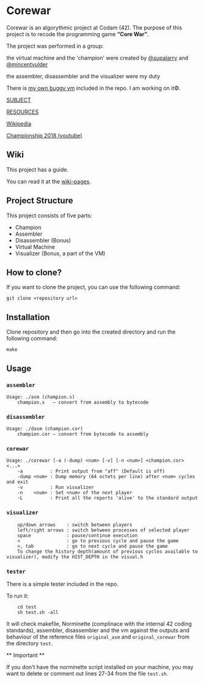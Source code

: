 # Corewar

Corewar is an algorythmic project at Codam (42). The purpose of this project is to recode the programming game **“Core War”**.

The project was performed in a group:

the virtual machine and the 'champion' were created by [@supalarry](https://github.com/supalarry) and [@mincentvulder](https://github.com/mincentvulder)
    
the assembler, disassembler and the visualizer were my duty
    
There is [my own buggy vm](/my_buggy_vm/) included in the repo. I am working on it©️.

[SUBJECT](/COREWAR_SUBJECT.pdf)

[RESOURCES](/resources/)

[Wikipedia](https://en.wikipedia.org/wiki/Core_War)

[Championship 2018 (youtube)](https://www.youtube.com/watch?v=R-OkYyzp-DI)

## Wiki

This project has a guide.

You can read it at the [wiki-pages](../../wiki/).

## Project Structure

This project consists of five parts:

* Champion
* Assembler
* Disassembler (Bonus)
* Virtual Machine
* Visualizer (Bonus, a part of the VM)

## How to clone?

If you want to clone the project, you can use the following command:

```
git clone <repository url>
```

## Installation

Clone repository and then go into the created directory and run the following command:

```
make
```

## Usage

### `assembler`

```
Usage: ./asm (champion.s)
    champion.s   — convert from assembly to bytecode
```

### `disassembler`

```
Usage: ./dasm (champion.cor)
    champion.cor — convert from bytecode to assembly
```

### `corewar`

```
Usage: ./corewar [-a (-dump) <num> [-v] [-n <num>] <champion.cor> <...>
    -a          : Print output from "aff" (Default is off)
    -dump <num> : Dump memory (64 octets per line) after <num> cycles and exit
    -v          : Run visualizer
    -n    <num> : Set <num> of the next player
    -L          : Print all the reports 'alive' to the standard output
```

### `visualizer`

```
    up/down arrows    : switch between players
    left/right arrows : switch between processes of selected player
    space             : pause/continue execution
    <                 : go to previous cycle and pause the game
    >, tab            : go to next cycle and pause the game
    To change the history depth(amount of previous cycles available to visualizer), modify the HIST_DEPTH in the visual.h
```

### `tester`

There is a simple tester included in the repo.

To run it:

```
    cd test
    sh test.sh -all
```

It will check makefile, Norminette (complinace with the internal 42 coding standards), assembler, disassembler and the vm against the outputs and behaviour of the reference files `original_asm` and `original_corewar` from the directory `test`.

** Important **

If you don't have the norminette script installed on your machine, you may want to delete or comment out lines 27-34 from the file `test.sh`.
